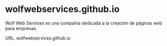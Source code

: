 # wolfwebservices.github.io

Wolf Web Services es una compañia dedicada a la creación de páginas web para empresas.


URL: <a>wolfwebservices.github.io <a>
